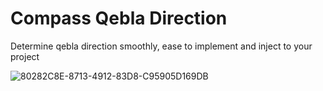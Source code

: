 # Compass Qebla Direction

Determine qebla direction smoothly, ease to implement and inject to your project



![80282C8E-8713-4912-83D8-C95905D169DB](https://github.com/BishoyHanna97/ComapssView/assets/31794853/980aa909-bc99-41ba-9910-990d3da7b6b4)
